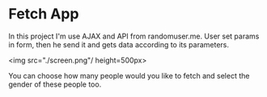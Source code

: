 # Fetch App
In this project I'm use AJAX and API from randomuser.me. User set params in form, then he send it and gets data according to its parameters.

<img src="./screen.png"/ height=500px>

You can choose how many people would you like to fetch and select the gender of these people too.
